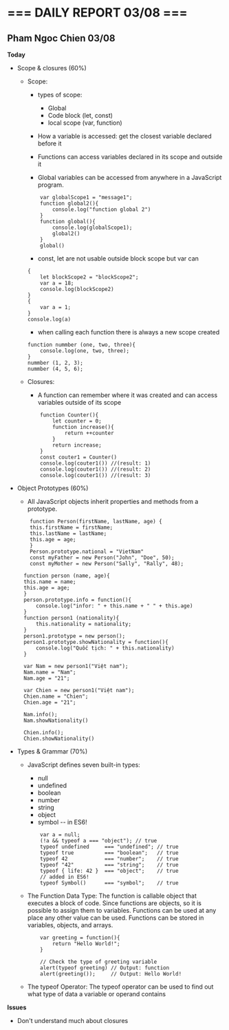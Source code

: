 # === DAILY REPORT 03/08 ===

## Pham Ngoc Chien 03/08

**Today**

- Scope & closures (60%)

  - Scope:

    - types of scope:

      - Global
      - Code block (let, const)
      - local scope (var, function)

    - How a variable is accessed: get the closest variable declared before it

    - Functions can access variables declared in its scope and outside it

    - Global variables can be accessed from anywhere in a JavaScript program.

    ```
        var globalScope1 = "message1";
        function global2(){
            console.log("function global 2")
        }
        function global(){
            console.log(globalScope1);
            global2()
        }
        global()
    ```

    - const, let are not usable outside block scope but var can

    ```
    {
        let blockScope2 = "blockScope2";
        var a = 18;
        console.log(blockScope2)
    }
    {
        var a = 1;
    }
    console.log(a)
    ```

    - when calling each function there is always a new scope created

    ```
    function nummber (one, two, three){
        console.log(one, two, three);
    }
    nummber (1, 2, 3);
    nummber (4, 5, 6);

    ```

  - Closures:

    - A function can remember where it was created and can access variables outside of its scope

    ```
        function Counter(){
            let counter = 0;
            function increase(){
                return ++counter
            }
            return increase;
        }
        const couter1 = Counter()
        console.log(couter1()) //(result: 1)
        console.log(couter1()) //(result: 2)
        console.log(couter1()) //(result: 3)
    ```

- Object Prototypes (60%)

  - All JavaScript objects inherit properties and methods from a prototype.

  ```
      function Person(firstName, lastName, age) {
      this.firstName = firstName;
      this.lastName = lastName;
      this.age = age;
      }
      Person.prototype.national = "VietNam"
      const myFather = new Person("John", "Doe", 50);
      const myMother = new Person("Sally", "Rally", 48);

  ```

  ```
    function person (name, age){
    this.name = name;
    this.age = age;
    }
    person.prototype.info = function(){
        console.log("infor: " + this.name + " " + this.age)
    }
    function person1 (nationality){
        this.nationality = nationality;
    }
    person1.prototype = new person();
    person1.prototype.showNationality = function(){
        console.log("Quốc tịch: " + this.nationality)
    }

    var Nam = new person1("Việt nam");
    Nam.name = "Nam";
    Nam.age = "21";

    var Chien = new person1("Việt nam");
    Chien.name = "Chien";
    Chien.age = "21";

    Nam.info();
    Nam.showNationality()

    Chien.info();
    Chien.showNationality()
  ```

- Types & Grammar (70%)

  - JavaScript defines seven built-in types:

    - null
    - undefined
    - boolean
    - number
    - string
    - object
    - symbol -- in ES6!

    ```
        var a = null;
        (!a && typeof a === "object"); // true
        typeof undefined     === "undefined"; // true
        typeof true          === "boolean";   // true
        typeof 42            === "number";    // true
        typeof "42"          === "string";    // true
        typeof { life: 42 }  === "object";    // true
        // added in ES6!
        typeof Symbol()      === "symbol";    // true
    ```

  - The Function Data Type: The function is callable object that executes a block of code. Since functions are objects, so it is possible to assign them to variables. Functions can be used at any place any other value can be used. Functions can be stored in variables, objects, and arrays.

    ```
        var greeting = function(){
            return "Hello World!";
        }

        // Check the type of greeting variable
        alert(typeof greeting) // Output: function
        alert(greeting());     // Output: Hello World!
    ```

  - The typeof Operator: The typeof operator can be used to find out what type of data a variable or operand contains

**Issues**

- Don't understand much about closures
